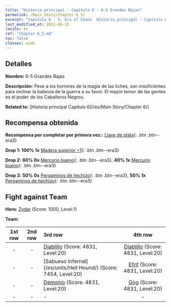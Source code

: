 ```yaml
---
title: "Historia principal - Capítulo 6 - 6-5 Grandes Bajas"
permalink: /Main Story/Chapter 6_5/
excerpt: "Capítulo 6 - 5. Era of Chaos  Historia principal - Capítulo 6_5. 6-5 Grandes Bajas"
last_modified_at: 2021-06-15
locale: es
ref: "Chapter 6_5.md"
toc: false
classes: wide
---
```


## Detalles

 **Nombre:** 6-5 Grandes Bajas

 **Descripción:** Pese a los horrores de la magia de las liches, son insuficientes para inclinar la balanza de la guerra a su favor. El mayor temor de las gentes es el poder de los Caballeros Negros.

 **Related to:** [Historia principal Capítulo 6](/es/Main Story/Chapter 6/)

## Recompensa obtenida

 **Recompensa por completar por primera vez::** [Llave de plata](/ItemsES/con_693/){: .btn .btn--era3}

 **Drop 1:** **100% 1x** [Madera superior +1](/ItemsES/mat_20/){: .btn .btn--era3}

 **Drop 2:** **60% 0x** [Mercurio bueno](/ItemsES/mat_14/){: .btn .btn--era3}, **40% 1x** [Mercurio bueno](/ItemsES/mat_14/){: .btn .btn--era3}

 **Drop 3:** **50% 0x** [Pergaminos de hechizo](/ItemsES/con_694/){: .btn .btn--era3}, **50% 1x** [Pergaminos de hechizo](/ItemsES/con_694/){: .btn .btn--era3}


## Fight against Team
 **Hero:** [Zydar](/es/heroes/Zydar/) (Score: 1000, Level:1)

 **Team:**


  | 1st row | 2nd row | 3rd row | 4th row |
  |:----:|:----:|:----|:----:|
  | - | - | [Diablillo](/es/units/Imp/) (Score: 4831, Level:20)  | [Diablillo](/es/units/Imp/) (Score: 4831, Level:20)  |
  | - | - | [Sabueso Infernal](/es/units/Hell Hound/) (Score: 7454, Level:20)  | [Efrit](/es/units/Efreeti/) (Score: 4831, Level:20)  |
  | - | - | [Demonio](/es/units/Demon/) (Score: 4831, Level:20)  | [Gog](/es/units/Gog/) (Score: 4831, Level:20)  |
  | - | - | - | - |



